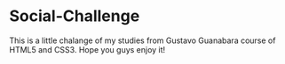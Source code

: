 # Social-Challenge
This is a little chalange of my studies from Gustavo Guanabara course of HTML5 and CSS3. Hope you guys enjoy it!

